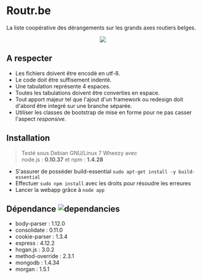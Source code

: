 # Routr.be
La liste coopérative des dérangements sur les grands axes routiers belges.

<p align="center">
  <img src="http://i.imgur.com/E1YMjBT.png"/>
</p>

## A respecter
- Les fichiers doivent être encodé en utf-8.
- Le code doit être suffisement indenté.
- Une tabulation représente 4 espaces.
- Toutes les tabulations doivent être converties en espace.
- Tout apport majeur tel que l'ajout d'un framework ou redesign doit d'abord être integré sur une branche séparée.
- Utiliser les classes de bootstrap de mise en forme pour ne pas casser l'aspect _responsive_.

## Installation
> Testé sous Debian GNU/Linux 7 Wheezy avec <br>
> node.js : **0.10.37** et npm : **1.4.28**

- S'assurer de posséder build-essential `sudo apt-get install -y build-essential`
- Effectuer `sudo npm install` avec les droits pour résoudre les erreures
- Lancer la webapp grâce à `node app`

## Dépendance ![dependancies](https://david-dm.org/sCreami/foo.svg)
- body-parser : 1.12.0
- consolidate : 0.11.0
- cookie-parser : 1.3.4
- express : 4.12.2
- hogan.js : 3.0.2
- method-override : 2.3.1
- mongodb : 1.4.34
- morgan : 1.5.1

